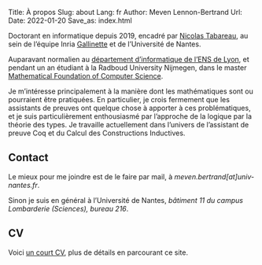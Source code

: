 Title: À propos
Slug: about
Lang: fr
Author: Meven Lennon-Bertrand
Url: 
Date: 2022-01-20
Save_as: index.html

Doctorant en informatique depuis 2019, encadré par [Nicolas Tabareau](http://tabareau.fr), au sein de l’équipe Inria [Gallinette](http://gallinette.inria.fr/) et de l’Université de Nantes.

Auparavant normalien au [département d’informatique de l’ENS de Lyon](http://www.ens-lyon.fr/DI/), et pendant un an étudiant à la Radboud University Nijmegen, dans le master [Mathematical Foundation of Computer Science](https://www.ru.nl/courseguides/science/master/master-computing-science/specialisation-mfocs-0/).

Je m’intéresse principalement à la manière dont les mathématiques sont ou pourraient être pratiquées. En particulier, je crois fermement que les assistants de preuves ont quelque chose à apporter à ces problématiques, et je suis particulièrement enthousiasmé par l’approche de la logique par la théorie des types. Je travaille actuellement dans l’univers de l’assistant de preuve Coq et du Calcul des Constructions Inductives.

## Contact

Le mieux pour me joindre est de le faire par mail, à *meven.bertrand\[at\]univ-nantes.fr*.

Sinon je suis en général à l’Université de Nantes, *bâtiment 11 du campus Lombarderie (Sciences), bureau 216*.

## CV

Voici [un court CV]({static}/documents/CV-fr.pdf), plus de détails en parcourant ce site.